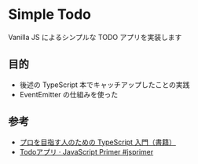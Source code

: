 # Simple Todo

Vanilla JS によるシンプルな TODO アプリを実装します

## 目的

- 後述の TypeScript 本でキャッチアップしたことの実践
- EventEmitter の仕組みを使った

## 参考

- [プロを目指す人のための TypeScript 入門（書籍）](https://gihyo.jp/book/2022/978-4-297-12747-3)
- [Todoアプリ · JavaScript Primer #jsprimer](https://jsprimer.net/use-case/todoapp/)
